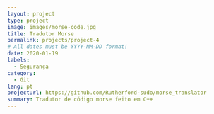 ```yaml
---
layout: project
type: project
image: images/morse-code.jpg
title: Tradutor Morse
permalink: projects/project-4
# All dates must be YYYY-MM-DD format!
date: 2020-01-19
labels:
  - Segurança
category:
  - Git
lang: pt
projecturl: https://github.com/Rutherford-sudo/morse_translator
summary: Tradutor de código morse feito em C++
---
```

